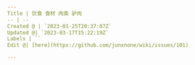 ```yaml
---
Title | 饮食 食材 肉类 驴肉
-- | --
Created @ | `2023-01-25T20:37:07Z`
Updated @| `2023-03-17T15:22:19Z`
Labels | ``
Edit @| [here](https://github.com/junxnone/wiki/issues/101)

---
```


